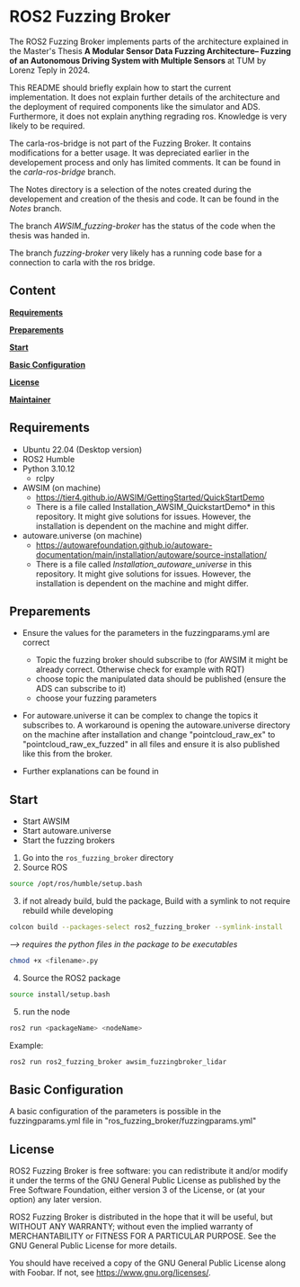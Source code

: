 # ROS2 Fuzzing Broker

The ROS2 Fuzzing Broker implements parts of the architecture explained in the Master's Thesis **A Modular Sensor Data Fuzzing Architecture– Fuzzing of an Autonomous Driving System with Multiple Sensors** at TUM by Lorenz Teply in 2024.

This README should briefly explain how to start the current implementation. It does not explain further details of the architecture and the deployment of required components like the simulator and ADS. Furthermore, it does not explain anything regrading ros. Knowledge is very likely to be required.

The carla-ros-bridge is not part of the Fuzzing Broker. It contains modifications for a better usage. It was depreciated earlier in the developement process and only has limited comments. It can be found in the *carla-ros-bridge* branch.

The Notes directory is a selection of the notes created during the developement and creation of the thesis and code. It can be found in the *Notes* branch.

The branch *AWSIM_fuzzing-broker* has the status of the code when the thesis was handed in.

The branch *fuzzing-broker* very likely has a running code base for a connection to carla with the ros bridge.

## Content
[**Requirements**](#requirements)

[**Preparements**](#preparements)

[**Start**](#start)

[**Basic Configuration**](#basic-configuration)

[**License**](#license)

[**Maintainer**](#maintainer)

## Requirements
- Ubuntu 22.04 (Desktop version)
- ROS2 Humble
- Python 3.10.12
    - rclpy
- AWSIM (on machine)
    - https://tier4.github.io/AWSIM/GettingStarted/QuickStartDemo
    - There is a file called Installation_AWSIM_QuickstartDemo* in this repository. It might give solutions for issues. However, the installation is dependent on the machine and might differ.
- autoware.universe (on machine)
    - https://autowarefoundation.github.io/autoware-documentation/main/installation/autoware/source-installation/
    - There is a file called *Installation_autoware_universe* in this repository. It might give solutions for issues. However, the installation is dependent on the machine and might differ.

## Preparements
- Ensure the values for the parameters in the fuzzingparams.yml are correct
    - Topic the fuzzing broker should subscribe to (for AWSIM it might be already correct. Otherwise check for example with RQT)
    - choose topic the manipulated data should be published (ensure the ADS can subscribe to it)
    - choose your fuzzing parameters

- For autoware.universe it can be complex to change the topics it subscribes to. A workaround is opening the autoware.universe directory on the machine after installation and change "pointcloud_raw_ex" to "pointcloud_raw_ex_fuzzed" in all files and ensure it is also published like this from the broker.

- Further explanations can be found in 

## Start
- Start AWSIM
- Start autoware.universe
- Start the fuzzing brokers
1. Go into the `ros_fuzzing_broker` directory
2. Source ROS
```bash
source /opt/ros/humble/setup.bash
````
3. if not already build, buld the package,
Build with a symlink to not require rebuild while developing
```bash
colcon build --packages-select ros2_fuzzing_broker --symlink-install
```
*--> requires the python files in the package to be executables*
```bash
chmod +x <filename>.py
```

4. Source the ROS2 package
```bash
source install/setup.bash
````
5. run the node
```bash
ros2 run <packageName> <nodeName>
````
Example:
```bash
ros2 run ros2_fuzzing_broker awsim_fuzzingbroker_lidar
````

## Basic Configuration
A basic configuration of the parameters is possible in the fuzzingparams.yml file in "ros_fuzzing_broker/fuzzingparams.yml"

## License
ROS2 Fuzzing Broker is free software: you can redistribute it and/or modify it under the terms of the GNU General Public License as published by the Free Software Foundation, either version 3 of the License, or (at your option) any later version.

ROS2 Fuzzing Broker is distributed in the hope that it will be useful, but WITHOUT ANY WARRANTY; without even the implied warranty of MERCHANTABILITY or FITNESS FOR A PARTICULAR PURPOSE. See the GNU General Public License for more details.

You should have received a copy of the GNU General Public License along with Foobar. If not, see <https://www.gnu.org/licenses/>.


